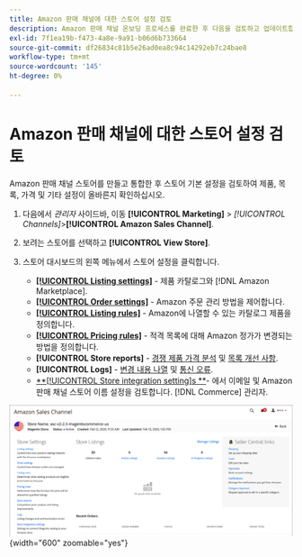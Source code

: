 ```yaml
---
title: Amazon 판매 채널에 대한 스토어 설정 검토
description: Amazon 판매 채널 온보딩 프로세스를 완료한 후 다음을 검토하고 업데이트합니다. [!DNL Commerce] 스토어 설정.
exl-id: 7f1ea19b-f473-4a8e-9a91-b06d6b733664
source-git-commit: df26834c81b5e26ad0ea8c94c14292eb7c24bae8
workflow-type: tm+mt
source-wordcount: '145'
ht-degree: 0%

---
```


# Amazon 판매 채널에 대한 스토어 설정 검토

Amazon 판매 채널 스토어를 만들고 통합한 후 스토어 기본 설정을 검토하여 제품, 목록, 가격 및 기타 설정이 올바른지 확인하십시오.

1. 다음에서 _관리자_ 사이드바, 이동 **[!UICONTROL Marketing]** > _[!UICONTROL Channels]_>**[!UICONTROL Amazon Sales Channel]**.

1. 보려는 스토어를 선택하고 **[!UICONTROL View Store]**.

1. 스토어 대시보드의 왼쪽 메뉴에서 스토어 설정을 클릭합니다.

   - [**[!UICONTROL Listing settings]**](./listing-settings.md) - 제품 카탈로그와 [!DNL Amazon Marketplace].
   - [**[!UICONTROL Order settings]**](./order-settings.md) - Amazon 주문 관리 방법을 제어합니다.
   - [**[!UICONTROL Listing rules]**](./listing-rules.md) - Amazon에 나열할 수 있는 카탈로그 제품을 정의합니다.
   - [**[!UICONTROL Pricing rules]**](./pricing-products.md) - 적격 목록에 대해 Amazon 정가가 변경되는 방법을 정의합니다.
   - **[!UICONTROL Store reports]** - [경쟁 제품 가격 분석](./competitive-price-analysis.md) 및 [목록 개선 사항](./listing-improvements.md).
   - **[!UICONTROL Logs]** - [변경 내용 나열](./listing-changes-log.md) 및 [통신 오류](./communication-errors-log.md).
   - [**[!UICONTROL Store integration setting]s **](./store-integration-settings.md)- 에서 이메일 및 Amazon 판매 채널 스토어 이름 설정을 검토합니다. [!DNL Commerce] 관리자.

![대시보드 저장](assets/ob-store-review.png){width="600" zoomable="yes"}
